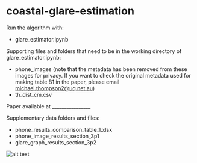 # coastal-glare-estimation

Run the algorithm with:
- glare_estimator.ipynb

Supporting files and folders that need to be in the working directory of glare_estimator.ipynb:
- phone_images (note that the metadata has been removed from these images for privacy. If you want to check the original metadata used for making table B1 in the paper, please email michael.thompson2@uq.net.au)
- th_dist_cm.csv

Paper available at ________________

Supplementary data folders and files:
- phone_results_comparison_table_1.xlsx
- phone_image_results_section_3p1
- glare_graph_results_section_3p2

![alt text](https://github.com/mikeyt120/coastal-glare-estimation/blob/glare_model_eq?raw=true)
